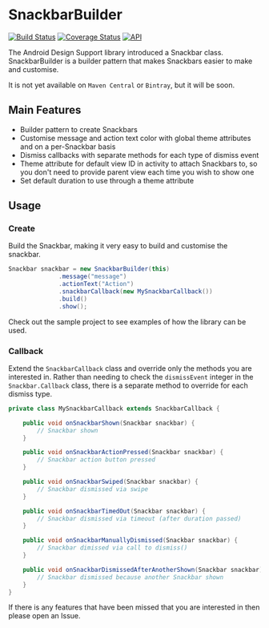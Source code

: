 # SnackbarBuilder

[![Build Status](https://travis-ci.org/andrewlord1990/SnackbarBuilder.svg?branch=master)](https://travis-ci.org/andrewlord1990/SnackbarBuilder)
[![Coverage Status](https://coveralls.io/repos/andrewlord1990/SnackbarBuilder/badge.svg?branch=master&service=github)](https://coveralls.io/github/andrewlord1990/SnackbarBuilder?branch=master)
[![API](https://img.shields.io/badge/API-7%2B-brightgreen.svg?style=flat)](https://android-arsenal.com/api?level=7)

The Android Design Support library introduced a Snackbar class. SnackbarBuilder is a builder pattern that makes Snackbars easier to make and customise.

It is not yet available on `Maven Central` or `Bintray`, but it will be soon.

## Main Features

- Builder pattern to create Snackbars
- Customise message and action text color with global theme attributes and on a per-Snackbar basis
- Dismiss callbacks with separate methods for each type of dismiss event
- Theme attribute for default view ID in activity to attach Snackbars to, so you don't need to provide parent view each time you wish to show one
- Set default duration to use through a theme attribute

## Usage

### Create

Build the Snackbar, making it very easy to build and customise the snackbar.

```java
Snackbar snackbar = new SnackbarBuilder(this)
              .message("message")
              .actionText("Action")
              .snackbarCallback(new MySnackbarCallback())
              .build()
              .show();
```

Check out the sample project to see examples of how the library can be used.

### Callback

Extend the `SnackbarCallback` class and override only the methods you are interested in. Rather than needing to check the `dismissEvent` integer in the `Snackbar.Callback` class, there is a separate method to override for each dismiss type.

```java
private class MySnackbarCallback extends SnackbarCallback {

    public void onSnackbarShown(Snackbar snackbar) {
        // Snackbar shown
    }

    public void onSnackbarActionPressed(Snackbar snackbar) {
        // Snackbar action button pressed
    }

    public void onSnackbarSwiped(Snackbar snackbar) {
        // Snackbar dismissed via swipe
    }

    public void onSnackbarTimedOut(Snackbar snackbar) {
        // Snackbar dismissed via timeout (after duration passed)
    }

    public void onSnackbarManuallyDismissed(Snackbar snackbar) {
        // Snackbar dimissed via call to dismiss()
    }

    public void onSnackbarDismissedAfterAnotherShown(Snackbar snackbar) {
        // Snackbar dismissed because another Snackbar shown
    }
}
```

If there is any features that have been missed that you are interested in then please open an Issue.
